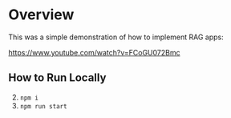 # Overview

This was a simple demonstration of how to implement RAG apps:

https://www.youtube.com/watch?v=FCoGU072Bmc

## How to Run Locally

2. `npm i`
3. `npm run start`

